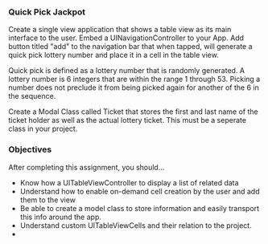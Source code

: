 ### Quick Pick Jackpot

Create a single view application that shows a table view as its main interface to the user. Embed a UINavigationController to your App. Add button titled "add"  to the navigation bar that when tapped, will generate a quick pick lottery number and place it in a cell in the table view.

Quick pick is defined as a lottery number that is randomly generated. A lottery number is 6 integers that are within the range 1 through 53. Picking a number does not preclude it from being picked again for another of the 6 in the sequence.

Create a Modal Class called Ticket that stores the first and last name of the ticket holder as well as the actual lottery ticket. This must be a seperate class in your project.

### Objectives

After completing this assignment, you should…

* Know how a UITableViewController to display a list of related data
* Understand how to enable on-demand cell creation by the user and add them to the view
* Be able to create a model class to store information and easily transport this info around the app.
* Understand custom UITableViewCells and their relation to the project.
* 


